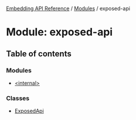 [Embedding API Reference](../README.md) / [Modules](../modules/README.md) / exposed-api

# Module: exposed-api

## Table of contents

### Modules

- [\<internal\>](exposed_api._internal_.md)

### Classes

- [ExposedApi](../classes/exposed_api.ExposedApi.md)
